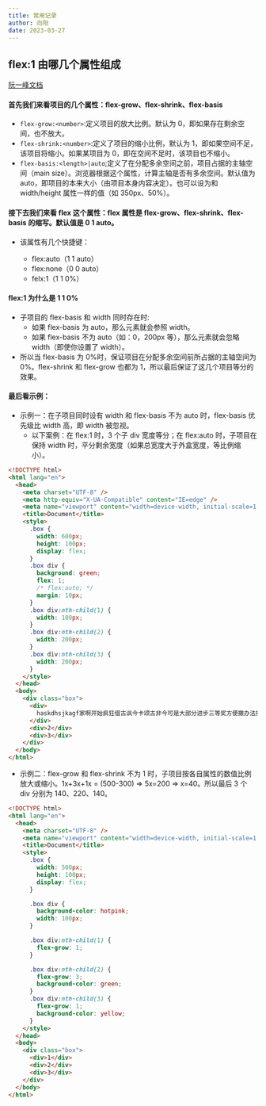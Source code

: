 ```yaml
---
title: 常用记录
author: 向阳
date: 2023-03-27
---
```


## flex:1 由哪几个属性组成

[阮一峰文档](https://www.ruanyifeng.com/blog/2015/07/flex-grammar.html)

#### 首先我们来看项目的几个属性：flex-grow、flex-shrink、flex-basis

- `flex-grow:<number>`:定义项目的放大比例。默认为 0，即如果存在剩余空间，也不放大。
- `flex-shrink:<number>`:定义了项目的缩小比例，默认为 1，即如果空间不足，该项目将缩小。如果某项目为 0，即在空间不足时，该项目也不缩小。
- `flex-basis:<length>|auto`;定义了在分配多余空间之前，项目占据的主轴空间（main size）。浏览器根据这个属性，计算主轴是否有多余空间。默认值为 auto，即项目的本来大小（由项目本身内容决定）。也可以设为和 width/height 属性一样的值（如 350px、50%）。

#### 接下去我们来看 flex 这个属性：flex 属性是 flex-grow、flex-shrink、flex-basis 的缩写。默认值是 0 1 auto。

- 该属性有几个快捷键：

  - flex:auto（1 1 auto）
  - flex:none（0 0 auto）
  - felx:1（1 1 0%）

#### flex:1 为什么是 1 1 0%

- 子项目的 flex-basis 和 width 同时存在时:
  - 如果 flex-basis 为 auto，那么元素就会参照 width。
  - 如果 flex-basis 不为 auto（如：0，200px 等），那么元素就会忽略 width（即使你设置了 width）。
- 所以当 flex-basis 为 0%时，保证项目在分配多余空间前所占据的主轴空间为 0%。flex-shrink 和 flex-grow 也都为 1，所以最后保证了这几个项目等分的效果。

#### 最后看示例：

- 示例一：在子项目同时设有 width 和 flex-basis 不为 auto 时，flex-basis 优先级比 width 高，即 width 被忽视。
  - 以下案例：在 flex:1 时，3 个子 div 宽度等分；在 flex:auto 时，子项目在保持 width 时，平分剩余宽度（如果总宽度大于外盒宽度，等比例缩小）。

```html
<!DOCTYPE html>
<html lang="en">
  <head>
    <meta charset="UTF-8" />
    <meta http-equiv="X-UA-Compatible" content="IE=edge" />
    <meta name="viewport" content="width=device-width, initial-scale=1.0" />
    <title>Document</title>
    <style>
      .box {
        width: 600px;
        height: 100px;
        display: flex;
      }
      .box div {
        background: green;
        flex: 1;
        /* flex:auto; */
        margin: 10px;
      }
      .box div:nth-child(1) {
        width: 100px;
      }
      .box div:nth-child(2) {
        width: 200px;
      }
      .box div:nth-child(3) {
        width: 200px;
      }
    </style>
  </head>
  <body>
    <div class="box">
      <div>
        haskdhsjkagf家啊开始疯狂借古讽今卡颂古非今可是大部分进步三等奖方便撒办法撒把房间卡办法
      </div>
      <div>2</div>
      <div>3</div>
    </div>
  </body>
</html>
```

- 示例二：flex-grow 和 flex-shrink 不为 1 时，子项目按各自属性的数值比例放大或缩小。1x+3x+1x = (500-300) => 5x=200 => x=40。所以最后 3 个 div 分别为 140、220、140。

```html
<!DOCTYPE html>
<html lang="en">
  <head>
    <meta charset="UTF-8" />
    <meta name="viewport" content="width=device-width, initial-scale=1.0" />
    <title>Document</title>
    <style>
      .box {
        width: 500px;
        height: 100px;
        display: flex;
      }

      .box div {
        background-color: hotpink;
        width: 100px;
      }

      .box div:nth-child(1) {
        flex-grow: 1;
      }

      .box div:nth-child(2) {
        flex-grow: 3;
        background-color: green;
      }
      .box div:nth-child(3) {
        flex-grow: 1;
        background-color: yellow;
      }
    </style>
  </head>
  <body>
    <div class="box">
      <div>1</div>
      <div>2</div>
      <div>3</div>
    </div>
  </body>
</html>
```
